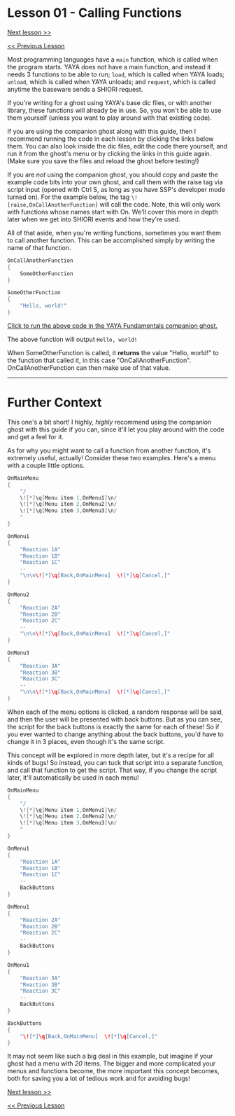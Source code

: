 # Lesson 01 - Calling Functions

[Next lesson >>](https://github.com/Zichqec/YAYA_Fundamentals/blob/main/Module%2001%20-%20Basic%20Building%20Blocks/02%20-%20Comments.md)

[<< Previous Lesson](https://github.com/Zichqec/YAYA_Fundamentals/blob/main/Module%2001%20-%20Basic%20Building%20Blocks/00%20-%20Function%20Structure.md)

Most programming languages have a `main` function, which is called when the program starts. YAYA does not have a main function, and instead it needs 3 functions to be able to run; `load`, which is called when YAYA loads; `unload`, which is called when YAYA unloads; and `request`, which is called anytime the baseware sends a SHIORI request.

If you're writing for a ghost using YAYA's base dic files, or with another library, these functions will already be in use. So, you won't be able to use them yourself (unless you want to play around with that existing code).

If you are using the companion ghost along with this guide, then I recommend running the code in each lesson by clicking the links below them. You can also look inside the dic files, edit the code there yourself, and run it from the ghost's menu or by clicking the links in this guide again. (Make sure you save the files and reload the ghost before testing!)

If you are *not* using the companion ghost, you should copy and paste the example code bits into your own ghost, and call them with the raise tag via script input (opened with Ctrl S, as long as you have SSP's developer mode turned on). For the example below, the tag `\![raise,OnCallAnotherFunction]` will call the code. Note, this will only work with functions whose names start with On. We'll cover this more in depth later when we get into SHIORI events and how they're used.


All of that aside, when you're writing functions, sometimes you want them to call another function. This can be accomplished simply by writing the name of that function.

```c
OnCallAnotherFunction
{
	SomeOtherFunction
}

SomeOtherFunction
{
	"Hello, world!"
}
```

[Click to run the above code in the YAYA Fundamentals companion ghost.](https://zichqec.github.io/s-the-skeleton/jump.html?url=x-ukagaka-link%3Atype%3Devent%26ghost%3DYAYA%20Fundamentals%26info%3DOnExample.M1.L1.CallAnotherFunction)

The above function will output `Hello, world!`

When SomeOtherFunction is called, it **returns** the value "Hello, world!" to the function that called it, in this case "OnCallAnotherFunction". OnCallAnotherFunction can then make use of that value.

---

# Further Context

This one's a bit short! I highly, *highly* recommend using the companion ghost with this guide if you can, since it'll let you play around with the code and get a feel for it.

As for why you might want to call a function from another function, it's extremely useful, actually! Consider these two examples. Here's a menu with a couple little options.

```c
OnMainMenu
{
	"/
	\![*]\q[Menu item 1,OnMenu1]\n/
	\![*]\q[Menu item 2,OnMenu2]\n/
	\![*]\q[Menu item 3,OnMenu3]\n/
	"
}

OnMenu1
{
	"Reaction 1A"
	"Reaction 1B"
	"Reaction 1C"
	--
	"\n\n\![*]\q[Back,OnMainMenu]  \![*]\q[Cancel,]"
}

OnMenu2
{
	"Reaction 2A"
	"Reaction 2B"
	"Reaction 2C"
	--
	"\n\n\![*]\q[Back,OnMainMenu]  \![*]\q[Cancel,]"
}

OnMenu3
{
	"Reaction 3A"
	"Reaction 3B"
	"Reaction 3C"
	--
	"\n\n\![*]\q[Back,OnMainMenu]  \![*]\q[Cancel,]"
}
```

When each of the menu options is clicked, a random response will be said, and then the user will be presented with back buttons. But as you can see, the script for the back buttons is exactly the same for each of these! So if you ever wanted to change  anything about the back buttons, you'd have to change it in 3 places, even though it's the same script.

This concept will be explored in more depth later, but it's a recipe for all kinds of bugs! So instead, you can tuck that script into a separate function, and call that function to get the script. That way, if you change the script later, it'll automatically be used in each menu!

```c
OnMainMenu
{
	"/
	\![*]\q[Menu item 1,OnMenu1]\n/
	\![*]\q[Menu item 2,OnMenu2]\n/
	\![*]\q[Menu item 3,OnMenu3]\n/
	"
}

OnMenu1
{
	"Reaction 1A"
	"Reaction 1B"
	"Reaction 1C"
	--
	BackButtons
}

OnMenu1
{
	"Reaction 2A"
	"Reaction 2B"
	"Reaction 2C"
	--
	BackButtons
}

OnMenu1
{
	"Reaction 3A"
	"Reaction 3B"
	"Reaction 3C"
	--
	BackButtons
}

BackButtons
{
	"\![*]\q[Back,OnMainMenu]  \![*]\q[Cancel,]"
}
```

It may not seem like such a big deal in this example, but imagine if your ghost had a menu with *20* items. The bigger and more complicated your menus and functions become, the more important this concept becomes, both for saving you a lot of tedious work and for avoiding bugs!

[Next lesson >>](https://github.com/Zichqec/YAYA_Fundamentals/blob/main/Module%2001%20-%20Basic%20Building%20Blocks/02%20-%20Comments.md)

[<< Previous Lesson](https://github.com/Zichqec/YAYA_Fundamentals/blob/main/Module%2001%20-%20Basic%20Building%20Blocks/00%20-%20Function%20Structure.md)